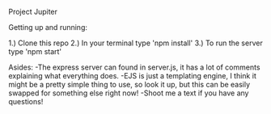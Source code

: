 Project Jupiter

Getting up and running:

1.) Clone this repo
2.) In your terminal type 'npm install'
3.) To run the server type 'npm start'

Asides:
    -The express server can found in server.js, it has a lot of comments explaining what everything does.
    -EJS is just a templating engine, I think it might be a pretty simple thing to use, so look it up, but this can be easily swapped for something else right now!
    -Shoot me a text if you have any questions!
